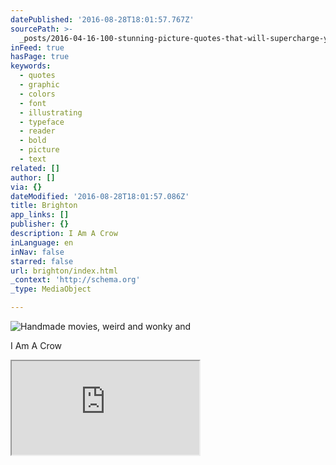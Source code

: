 ```yaml
---
datePublished: '2016-08-28T18:01:57.767Z'
sourcePath: >-
  _posts/2016-04-16-100-stunning-picture-quotes-that-will-supercharge-your-creat.md
inFeed: true
hasPage: true
keywords:
  - quotes
  - graphic
  - colors
  - font
  - illustrating
  - typeface
  - reader
  - bold
  - picture
  - text
related: []
author: []
via: {}
dateModified: '2016-08-28T18:01:57.086Z'
title: Brighton
app_links: []
publisher: {}
description: I Am A Crow
inLanguage: en
inNav: false
starred: false
url: brighton/index.html
_context: 'http://schema.org'
_type: MediaObject

---
```

![Handmade movies, weird and wonky and ](https://the-grid-user-content.s3-us-west-2.amazonaws.com/3536ffa9-62d3-44e7-80db-f5c7b44abb3a.jpg)

I Am A Crow

<iframe src="https://the-grid.github.io/ed-userhtml/?g=eJwlzbEOwiAQANBfIbdbNFoHU7o5OdXNscBVSKCY4-jFv9foD7w3xIXmjEqi52CgP-9BBYzPwAaOhx5UJWcgML_qRWsR6d6lcbPYuZI1Zote704s90m2x-0K6sfZQh7JwBebUyqytJSqI8R1HPR_HD_HNinI" style=""></iframe>